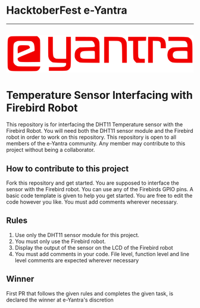 # HacktoberFest e-Yantra

---
![e-Yantra](logo.png "e-Yantra")
---

# Temperature Sensor Interfacing with Firebird Robot

This repository is for interfacing the DHT11 Temperature sensor with the Firebird Robot. You will need both the DHT11 sensor module and the Firebird robot in order to work on this repository. This repository is open to all members of the e-Yantra community. Any member may contribute to this project without being a collaborator.

## How to contribute to this project
Fork this repository and get started. You are supposed to interface the sensor with the Firebird robot. You can use any of the Firebirds GPIO pins. A basic code template is given to help you get started. You are free to edit the code however you like. You must add comments wherever necessary.

## Rules
1. Use only the DHT11 sensor module for this project.
2. You must only use the Firebird robot.
3. Display the output of the sensor on the LCD of the Firebird robot
4. You must add comments in your code. File level, function level and line level comments are expected wherever necessary

## Winner
First PR that follows the given rules and completes the given task, is declared the winner at e-Yantra's discretion